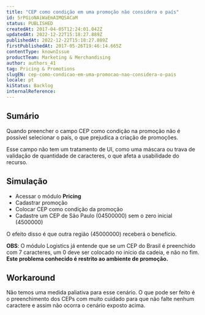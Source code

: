 ```yaml
---
title: "CEP como condição em uma promoção não considera o país"
id: 5rPGioNAiWaEmAIMQSACaM
status: PUBLISHED
createdAt: 2017-04-05T12:24:01.042Z
updatedAt: 2022-12-22T15:18:27.889Z
publishedAt: 2022-12-22T15:18:27.889Z
firstPublishedAt: 2017-05-26T19:46:14.665Z
contentType: knownIssue
productTeam: Marketing & Merchandising
author: authors_41
tag: Pricing & Promotions
slugEN: cep-como-condicao-em-uma-promocao-nao-considera-o-pais
locale: pt
kiStatus: Backlog
internalReference: 
---
```


## Sumário

Quando preencher o campo CEP como condição na promoção não é possível selecionar o país, o que prejudica a criação de promoções.

Esse campo não tem um tratamento de UI, como uma máscara ou trava de validação de quantidade de caracteres, o que afeta a usabilidade do recurso.


## Simulação

- Acessar o módulo __Pricing__
- Cadastrar promoção
- Colocar CEP como condição da promoção
- Cadastre um CEP de São Paulo (04500000) sem o zero inicial (4500000) 

O efeito disso é que outra região (45000000) receberá o benefício.

__OBS__: O módulo Logistics já entende que se um CEP do Brasil é preenchido com 7 caracteres, um 0 deve ser colocado no início da cadeia, e não no fim. __Este problema conhecido é restrito ao ambiente de promoção.__


## Workaround

Não temos uma medida paliativa para esse cenário. O que pode ser feito é o preenchimento dos CEPs com muito cuidado para que não falte nenhum caractere e assim não ocorra o cenário exposto acima.

